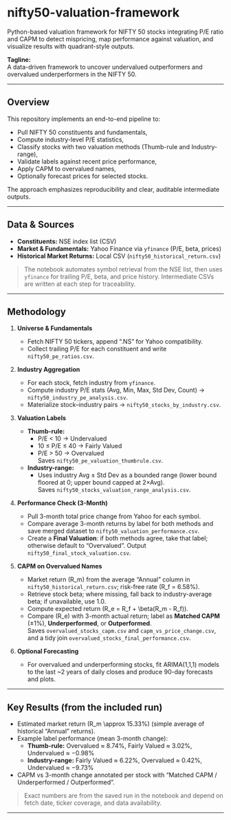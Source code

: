 # nifty50-valuation-framework
Python-based valuation framework for NIFTY 50 stocks integrating P/E ratio and CAPM to detect mispricing, map performance against valuation, and visualize results with quadrant-style outputs.

**Tagline:**  
A data-driven framework to uncover undervalued outperformers and overvalued underperformers in the NIFTY 50.

---

## Overview
This repository implements an end-to-end pipeline to:
- Pull NIFTY 50 constituents and fundamentals,
- Compute industry-level P/E statistics,
- Classify stocks with two valuation methods (Thumb-rule and Industry-range),
- Validate labels against recent price performance,
- Apply CAPM to overvalued names,
- Optionally forecast prices for selected stocks.

The approach emphasizes reproducibility and clear, auditable intermediate outputs.

---

## Data & Sources
- **Constituents:** NSE index list (CSV)  
- **Market & Fundamentals:** Yahoo Finance via `yfinance` (P/E, beta, prices)  
- **Historical Market Returns:** Local CSV (`nifty50_historical_return.csv`)

> The notebook automates symbol retrieval from the NSE list, then uses `yfinance` for trailing P/E, beta, and price history. Intermediate CSVs are written at each step for traceability.

---

## Methodology

1. **Universe & Fundamentals**
   - Fetch NIFTY 50 tickers, append “.NS” for Yahoo compatibility.
   - Collect trailing P/E for each constituent and write `nifty50_pe_ratios.csv`.

2. **Industry Aggregation**
   - For each stock, fetch industry from `yfinance`.
   - Compute industry P/E stats (Avg, Min, Max, Std Dev, Count) → `nifty50_industry_pe_analysis.csv`.
   - Materialize stock–industry pairs → `nifty50_stocks_by_industry.csv`.

3. **Valuation Labels**
   - **Thumb-rule:**  
     - P/E < 10 → Undervalued  
     - 10 ≤ P/E ≤ 40 → Fairly Valued  
     - P/E > 50 → Overvalued  
     Saves `nifty50_pe_valuation_thumbrule.csv`.
   - **Industry-range:**  
     - Uses industry Avg ± Std Dev as a bounded range (lower bound floored at 0; upper bound capped at 2×Avg).  
     Saves `nifty50_stocks_valuation_range_analysis.csv`.

4. **Performance Check (3-Month)**
   - Pull 3-month total price change from Yahoo for each symbol.
   - Compare average 3-month returns by label for both methods and save merged dataset to `nifty50_valuation_performance.csv`.
   - Create a **Final Valuation**: if both methods agree, take that label; otherwise default to “Overvalued”. Output `nifty50_final_stock_valuation.csv`.

5. **CAPM on Overvalued Names**
   - Market return \(R_m\) from the average “Annual” column in `nifty50_historical_return.csv`; risk-free rate \(R_f = 6.58\%\).
   - Retrieve stock beta; where missing, fall back to industry-average beta; if unavailable, use 1.0.
   - Compute expected return \(R_e = R_f + \beta(R_m - R_f)\).
   - Compare \(R_e\) with 3-month actual return; label as **Matched CAPM** (±1%), **Underperformed**, or **Outperformed**.  
   Saves `overvalued_stocks_capm.csv` and `capm_vs_price_change.csv`, and a tidy join `overvalued_stocks_final_performance.csv`.

6. **Optional Forecasting**
   - For overvalued and underperforming stocks, fit ARIMA(1,1,1) models to the last ~2 years of daily closes and produce 90-day forecasts and plots.

---

## Key Results (from the included run)
- Estimated market return \(R_m \approx 15.33\%\) (simple average of historical “Annual” returns).  
- Example label performance (mean 3-month change):  
  - **Thumb-rule:** Overvalued ≈ 8.74%, Fairly Valued ≈ 3.02%, Undervalued ≈ −0.98%  
  - **Industry-range:** Fairly Valued ≈ 6.22%, Overvalued ≈ 0.42%, Undervalued ≈ −9.73%  
- CAPM vs 3-month change annotated per stock with “Matched CAPM / Underperformed / Outperformed”.

> Exact numbers are from the saved run in the notebook and depend on fetch date, ticker coverage, and data availability.

---
